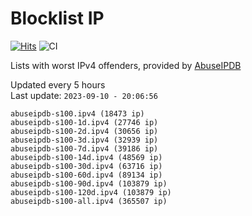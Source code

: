 # Blocklist IP

[![Hits](https://hits.seeyoufarm.com/api/count/incr/badge.svg?url=https%3A%2F%2Fgithub.com%2Fborestad%2Fblocklist-ip%2F&count_bg=%2379C83D&title_bg=%23555555&icon=&icon_color=%23E7E7E7&title=hits&edge_flat=false)](https://hits.seeyoufarm.com)  ![CI](https://img.shields.io/github/workflow/status/borestad/blocklist-ip/CI?style=flat-square)

Lists with worst IPv4 offenders, provided by [AbuseIPDB](https://www.abuseipdb.com/)

<!-- FOOTER-PLACEHOLDER -->
Updated every 5 hours<br>
Last update: `2023-09-10 - 20:06:56`
```
abuseipdb-s100.ipv4 (18473 ip)
abuseipdb-s100-1d.ipv4 (27746 ip)
abuseipdb-s100-2d.ipv4 (30656 ip)
abuseipdb-s100-3d.ipv4 (32939 ip)
abuseipdb-s100-7d.ipv4 (39186 ip)
abuseipdb-s100-14d.ipv4 (48569 ip)
abuseipdb-s100-30d.ipv4 (63716 ip)
abuseipdb-s100-60d.ipv4 (89134 ip)
abuseipdb-s100-90d.ipv4 (103879 ip)
abuseipdb-s100-120d.ipv4 (103879 ip)
abuseipdb-s100-all.ipv4 (365507 ip)
```
